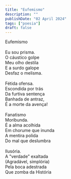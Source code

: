 ```yaml
---
title: "Eufemismo"
description: ""
publishDate: "02 April 2024"
tags: ["poesia"]
draft: false
---
```


Eufemismo<br>
<br>
Eu sou prisma.<br>
O cáustico golpe<br>
Meu olho destila<br>
E a surdo galope<br>
Desfaz o melisma.<br>
<br>
Fétida ofensa.<br>
Escondida por trás<br>
Da furtiva sentença<br>
Banhada de antraz,<br>
É a morte da avença!<br>
<br>
Fanatismo<br>
Moribunda.<br>
É a alma acolhida<br>
Em chorume que inunda<br>
A mentira polida<br>
Do mal que deslumbra<br>
<br>
Ilusória.<br>
A "verdade" exaltada<br>
(Agradável, simplória)<br>
Pela boca adestrada<br>
Que zomba da História<br>